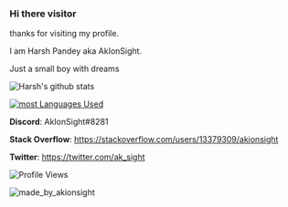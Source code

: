 ### Hi there visitor

thanks for visiting my profile.

I am Harsh Pandey aka AkIonSight. 

Just a small boy with dreams 

![Harsh's github stats](https://github-readme-stats.vercel.app/api?username=AkIonSight&show_icons=true&theme=tokyonight) 

[![most Languages Used](https://github-readme-stats.vercel.app/api/top-langs/?username=AkIonSight&show_icons=true&theme=tokyonight)](https://github.com/anuraghazra/github-readme-stats)


**Discord**: AkIonSight#8281

**Stack Overflow**: https://stackoverflow.com/users/13379309/akionsight

**Twitter**: https://twitter.com/ak_sight

![Profile Views](https://komarev.com/ghpvc/?username=akionsight)

![made_by_akionsight](https://img.shields.io/badge/Made%20By-AkIonSight-red)

